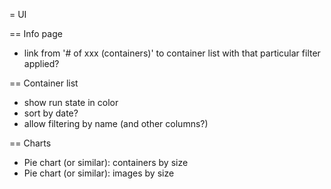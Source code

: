 
= UI

== Info page

- link from '# of xxx (containers)' to container list with that particular filter applied?

== Container list

- show run state in color
- sort by date?
- allow filtering by name (and other columns?)


== Charts

- Pie chart (or similar): containers by size
- Pie chart (or similar): images by size

